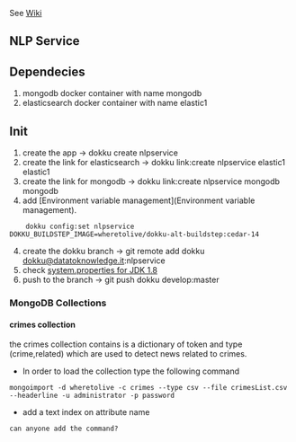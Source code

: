 See [Wiki](https://bitbucket.org/datatoknowledge/nlpservice/wiki)


NLP Service
--------------

## Dependecies

1. mongodb docker container with name mongodb
2. elasticsearch docker container with name elastic1

## Init

1. create the app -> dokku create nlpservice
2. create the link for elasticsearch -> dokku link:create nlpservice elastic1 elastic1
3. create the link for mongodb -> dokku link:create nlpservice mongodb mongodb
3. add [Environment variable management](Environment variable management).

```
    dokku config:set nlpservice DOKKU_BUILDSTEP_IMAGE=wheretolive/dokku-alt-buildstep:cedar-14

```

4. create the dokku branch -> git remote add dokku dokku@datatoknowledge.it:nlpservice
5. check [system.properties for JDK 1.8](https://devcenter.heroku.com/articles/scala-support#specifying-a-java-version)
5. push to the branch -> git push dokku develop:master

### MongoDB Collections

#### crimes collection
the crimes collection contains is a dictionary of token and type (crime,related) which are used
to detect news related to crimes.
- In order to load the collection type the following command

```
mongoimport -d wheretolive -c crimes --type csv --file crimesList.csv --headerline -u administrator -p password

```
- add a text index on attribute name

```
can anyone add the command?
```
